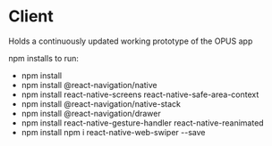 # Client

Holds a continuously updated working prototype of the OPUS app

npm installs to run: 
* npm install 
* npm install @react-navigation/native 
* npm install react-native-screens react-native-safe-area-context 
* npm install @react-navigation/native-stack
* npm install @react-navigation/drawer
* npm install react-native-gesture-handler react-native-reanimated
* npm install npm i react-native-web-swiper --save
